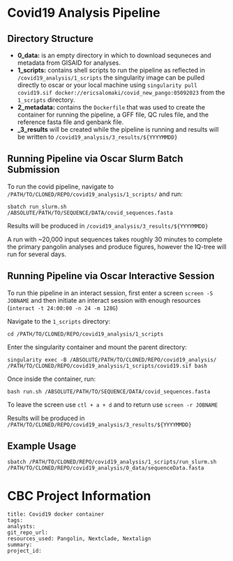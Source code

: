# Covid19 Analysis Pipeline

## Directory Structure

 * **0_data:** is an empty directory in which to download sequneces and metadata from GISAID for analyses.
 * **1_scripts:** contains shell scripts to run the pipeline as reflected in ```/covid19_analysis/1_scripts``` the singularity image can be pulled directly to oscar or your local machine using ```singularity pull covid19.sif docker://ericsalomaki/covid_new_pango:05092023``` from the `1_scripts` directory.
 * **2_metadata:** contains the ```Dockerfile``` that was used to create the container for running the pipeline, a GFF file, QC rules file, and the reference fasta file and genbank file.
 * **_3_results** will be created while the pipeline is running and results will be written to ```/covid19_analysis/3_results/${YYYYMMDD}```


## Running Pipeline via Oscar Slurm Batch Submission  
  
To run the covid pipeline, navigate to ```/PATH/TO/CLONED/REPO/covid19_analysis/1_scripts/``` and run:   
```
sbatch run_slurm.sh /ABSOLUTE/PATH/TO/SEQUENCE/DATA/covid_sequences.fasta
```  
Results will be produced in ```/covid19_analysis/3_results/${YYYYMMDD}```

A run with ~20,000 input sequences takes roughly 30 minutes to complete the primary pangolin analyses and produce figures, however the IQ-tree will run for several days. 

  
## Running Pipeline via Oscar Interactive Session

To run thie pipeline in an interact session, first enter a screen `screen -S JOBNAME` and then initiate an interact session with enough resources (`interact -t 24:00:00 -n 24 -m 128G`)
  
Navigate to the `1_scripts` directory:  
```
cd /PATH/TO/CLONED/REPO/covid19_analysis/1_scripts
```
  
Enter the singularity container and mount the parent directory:

```
singularity exec -B /ABSOLUTE/PATH/TO/CLONED/REPO/covid19_analysis/ /PATH/TO/CLONED/REPO/covid19_analysis/1_scripts/covid19.sif bash 
```  

Once inside the container, run:

``` 
bash run.sh /ABSOLUTE/PATH/TO/SEQUENCE/DATA/covid_sequences.fasta
```

To leave the screen use `ctl + a + d` and to return use `screen -r JOBNAME`  
  
Results will be produced in `/PATH/TO/CLONED/REPO/covid19_analysis/3_results/${YYYYMMDD}`

## Example Usage
```
sbatch /PATH/TO/CLONED/REPO/covid19_analysis/1_scripts/run_slurm.sh /PATH/TO/CLONED/REPO/covid19_analysis/0_data/sequenceData.fasta
```

# CBC Project Information

```
title: Covid19 docker container
tags:
analysts:
git_repo_url:
resources_used: Pangolin, Nextclade, Nextalign
summary: 
project_id:
```
